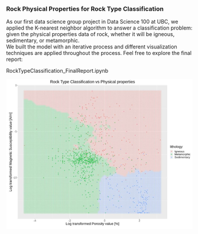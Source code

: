 ### Rock Physical Properties for Rock Type Classification

As our first data science group project in Data Science 100 at UBC, we applied the K-nearest neighbor algorithm to answer a classification problem: given the physical properties data of rock, whether it will be igneous, sedimentary, or metamorphic.  
We built the model with an iterative process and different visualization techniques are applied throughout the process. Feel free to explore the final report:   
  
RockTypeClassification_FinalReport.ipynb 

<img src="FinalPrediction.JPG" alt="drawing" width="600"/>
